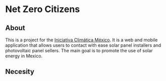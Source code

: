 # Net Zero Citizens

## About

This is a project for the [Iniciativa Climática México](https://www.iniciativaclimatica.org/). It is a web and mobile application that allows users to contact with ease solar panel installers and photovoltaic panel sellers. The main goal is to promote the use of solar energy in Mexico.

## Necesity

##
